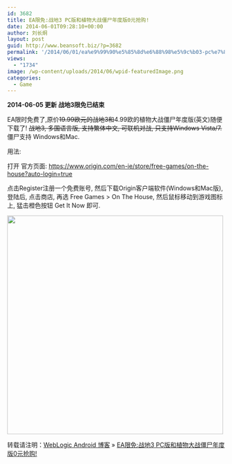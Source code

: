 ```yaml
---
id: 3682
title: EA限免:战地3 PC版和植物大战僵尸年度版0元抢购!
date: 2014-06-01T09:28:10+00:00
author: 刘长炯
layout: post
guid: http://www.beansoft.biz/?p=3682
permalink: '/2014/06/01/ea%e9%99%90%e5%85%8d%e6%88%98%e5%9c%b03-pc%e7%89%88%e5%92%8c%e6%a4%8d%e7%89%a9%e5%a4%a7%e6%88%98%e5%83%b5%e5%b0%b8%e5%b9%b4%e5%ba%a6%e7%89%880%e5%85%83%e6%8a%a2%e8%b4%ad/'
views:
  - "1734"
image: /wp-content/uploads/2014/06/wpid-featuredImage.png
categories:
  - Game
---
```

<link rel="StyleSheet" type="text/css" href="mystyle.css" />

<title>
  Untitled Blog Post Name
</title>

**2014-06-05 更新 战地3限免已结束**

EA限时免费了,原价<strike>19.99欧元的战地3和</strike>4.99欧的植物大战僵尸年度版(英文)随便下载了! <strike>战地3, 多国语言版, 支持繁体中文, 可联机对战, 只支持Windows Vista/7. </strike>僵尸支持 Windows和Mac.&nbsp;

用法:

打开&nbsp;官方页面: https://www.origin.com/en-ie/store/free-games/on-the-house?auto-login=true

点击Register注册一个免费账号, 然后下载Origin客户端软件(Windows和Mac版), 登陆后, 点击商店, 再选 Free Games > On The House, 然后鼠标移动到游戏图标上, 猛击橙色按钮 Get It Now 即可.</p> 

<div style="left">
  <img src="http://www.beansoft.biz/wp-content/uploads/2014/06/wpid-bf3Free2.png" height="506" width="500" />
</div>





转载请注明：[WebLogic Android 博客](http://www.beansoft.biz) &raquo; [EA限免:战地3 PC版和植物大战僵尸年度版0元抢购!](http://www.beansoft.biz/2014/06/01/ea%e9%99%90%e5%85%8d%e6%88%98%e5%9c%b03-pc%e7%89%88%e5%92%8c%e6%a4%8d%e7%89%a9%e5%a4%a7%e6%88%98%e5%83%b5%e5%b0%b8%e5%b9%b4%e5%ba%a6%e7%89%880%e5%85%83%e6%8a%a2%e8%b4%ad/)